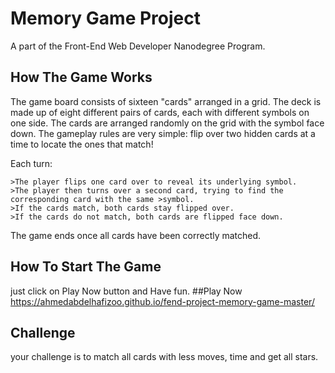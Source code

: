 # Memory Game Project
A part of the Front-End Web Developer Nanodegree Program.

## How The Game Works
The game board consists of sixteen "cards" arranged in a grid. The deck is made up of eight different pairs of cards, each with different symbols on one side. The cards are arranged randomly on the grid with the symbol face down. The gameplay rules are very simple: flip over two hidden cards at a time to locate the ones that match!

Each turn:

    >The player flips one card over to reveal its underlying symbol.
    >The player then turns over a second card, trying to find the corresponding card with the same >symbol.
    >If the cards match, both cards stay flipped over.
    >If the cards do not match, both cards are flipped face down.

The game ends once all cards have been correctly matched.

## How To Start The Game
just click on Play Now button and Have fun.
##Play Now
https://ahmedabdelhafizoo.github.io/fend-project-memory-game-master/
## Challenge
your challenge is to match all cards with less moves, time and get all stars.
